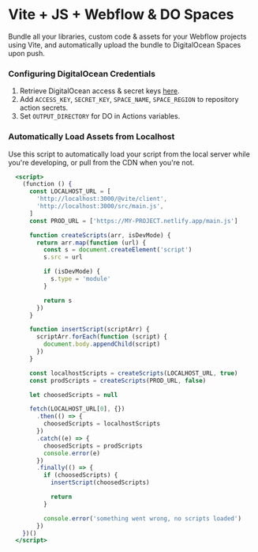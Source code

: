 
# Vite + JS + Webflow & DO Spaces
Bundle all your libraries, custom code & assets for your Webflow projects using Vite, and automatically upload the bundle to DigitalOcean Spaces upon push.

### Configuring DigitalOcean Credentials
1.  Retrieve DigitalOcean access & secret keys  [here](https://cloud.digitalocean.com/account/api/tokens).
2.  Add  `ACCESS_KEY`,  `SECRET_KEY`,  `SPACE_NAME`,  `SPACE_REGION`  to repository action secrets.
3.  Set `OUTPUT_DIRECTORY` for DO in Actions variables.

###  Automatically Load Assets from Localhost
Use this script to automatically load your script from the local server while you're developing, or pull from the CDN when you're not.

```jsx
  <script>
    (function () {
      const LOCALHOST_URL = [
        'http://localhost:3000/@vite/client',
        'http://localhost:3000/src/main.js',
      ]
      const PROD_URL = ['https://MY-PROJECT.netlify.app/main.js']

      function createScripts(arr, isDevMode) {
        return arr.map(function (url) {
          const s = document.createElement('script')
          s.src = url

          if (isDevMode) {
            s.type = 'module'
          }

          return s
        })
      }

      function insertScript(scriptArr) {
        scriptArr.forEach(function (script) {
          document.body.appendChild(script)
        })
      }

      const localhostScripts = createScripts(LOCALHOST_URL, true)
      const prodScripts = createScripts(PROD_URL, false)

      let choosedScripts = null

      fetch(LOCALHOST_URL[0], {})
        .then(() => {
          choosedScripts = localhostScripts
        })
        .catch((e) => {
          choosedScripts = prodScripts
          console.error(e)
        })
        .finally(() => {
          if (choosedScripts) {
            insertScript(choosedScripts)

            return
          }

          console.error('something went wrong, no scripts loaded')
        })
    })()
  </script>
  ```
